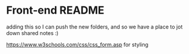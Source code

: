 # Front-end README

adding this so I can push the new folders, and so we have a place to jot down shared notes :)

https://www.w3schools.com/css/css_form.asp
for styling
